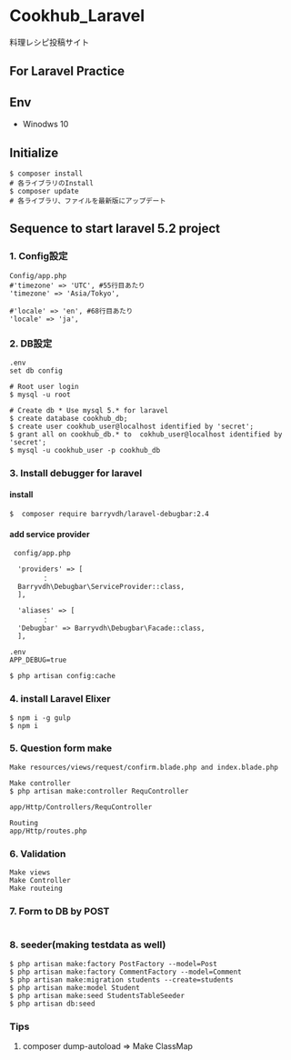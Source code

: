 # Cookhub_Laravel
料理レシピ投稿サイト

## For Laravel Practice

## Env
- Winodws 10

## Initialize
```
$ composer install
# 各ライブラリのInstall
$ composer update
# 各ライブラリ、ファイルを最新版にアップデート
```
## Sequence to start laravel 5.2 project
### 1. Config設定
```
Config/app.php
#'timezone' => 'UTC', #55行目あたり
'timezone' => 'Asia/Tokyo',

#'locale' => 'en', #68行目あたり
'locale' => 'ja',

```

### 2. DB設定
```
.env
set db config
```

```
# Root user login
$ mysql -u root 

# Create db * Use mysql 5.* for laravel
$ create database cookhub_db;
$ create user cookhub_user@localhost identified by 'secret';
$ grant all on cookhub_db.* to  cokhub_user@localhost identified by 'secret';
$ mysql -u cookhub_user -p cookhub_db
```

### 3. Install debugger for laravel
#### install
```
$  composer require barryvdh/laravel-debugbar:2.4
```

#### add service provider
```
 config/app.php

  'providers' => [
        ：
  Barryvdh\Debugbar\ServiceProvider::class,
  ],

  'aliases' => [
        ：
  'Debugbar' => Barryvdh\Debugbar\Facade::class,
  ],

.env
APP_DEBUG=true

$ php artisan config:cache
```

### 4. install Laravel Elixer
```
$ npm i -g gulp
$ npm i
```

### 5. Question form make
```
Make resources/views/request/confirm.blade.php and index.blade.php

Make controller
$ php artisan make:controller RequController

app/Http/Controllers/RequController

Routing
app/Http/routes.php
```

### 6. Validation 
```
Make views
Make Controller
Make routeing
```

### 7. Form to DB by POST
```

```

### 8. seeder(making testdata as well)
```
$ php artisan make:factory PostFactory --model=Post
$ php artisan make:factory CommentFactory --model=Comment
$ php artisan make:migration students --create=students
$ php artisan make:model Student
$ php artisan make:seed StudentsTableSeeder
$ php artisan db:seed
```

### Tips
1. composer dump-autoload => Make ClassMap
